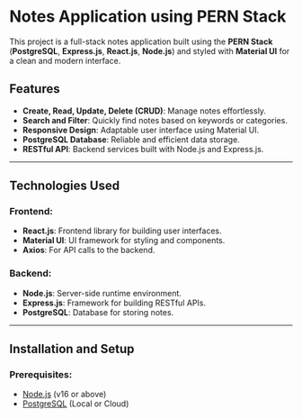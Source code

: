 # Notes Application using PERN Stack

This project is a full-stack notes application built using the **PERN Stack** (**PostgreSQL**, **Express.js**, **React.js**, **Node.js**) and styled with **Material UI** for a clean and modern interface.

## Features

- **Create, Read, Update, Delete (CRUD)**: Manage notes effortlessly.
- **Search and Filter**: Quickly find notes based on keywords or categories.
- **Responsive Design**: Adaptable user interface using Material UI.
- **PostgreSQL Database**: Reliable and efficient data storage.
- **RESTful API**: Backend services built with Node.js and Express.js.

---

## Technologies Used

### Frontend:
- **React.js**: Frontend library for building user interfaces.
- **Material UI**: UI framework for styling and components.
- **Axios**: For API calls to the backend.

### Backend:
- **Node.js**: Server-side runtime environment.
- **Express.js**: Framework for building RESTful APIs.
- **PostgreSQL**: Database for storing notes.

---

## Installation and Setup

### Prerequisites:
- [Node.js](https://nodejs.org) (v16 or above)
- [PostgreSQL](https://www.postgresql.org) (Local or Cloud)
